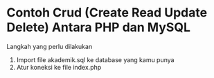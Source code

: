 # Contoh Crud (Create Read Update Delete) Antara PHP dan MySQL
Langkah yang perlu dilakukan
1. Import file akademik.sql ke database yang kamu punya
2. Atur koneksi ke file index.php

